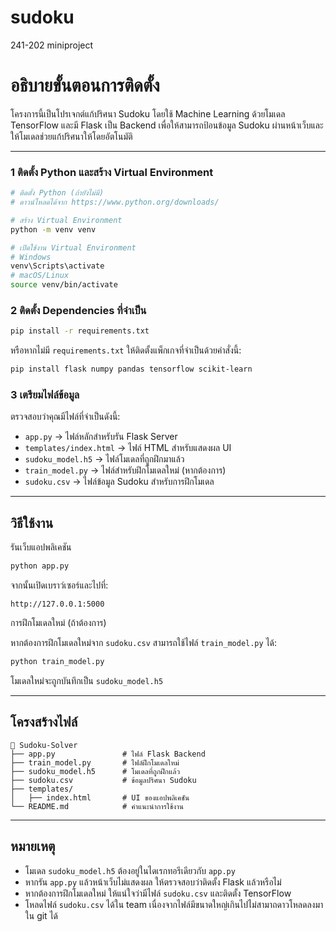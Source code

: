 # sudoku
241-202 miniproject

# อธิบายขั้นตอนการติดตั้ง

โครงการนี้เป็นโปรเจกต์แก้ปริศนา Sudoku โดยใช้ Machine Learning ด้วยโมเดล TensorFlow และมี Flask เป็น Backend เพื่อให้สามารถป้อนข้อมูล Sudoku ผ่านหน้าเว็บและให้โมเดลช่วยแก้ปริศนาให้โดยอัตโนมัติ

---

### 1 ติดตั้ง Python และสร้าง Virtual Environment

```bash
# ติดตั้ง Python (ถ้ายังไม่มี)
# ดาวน์โหลดได้จาก https://www.python.org/downloads/

# สร้าง Virtual Environment
python -m venv venv

# เปิดใช้งาน Virtual Environment
# Windows
venv\Scripts\activate
# macOS/Linux
source venv/bin/activate
```

### 2️ ติดตั้ง Dependencies ที่จำเป็น

```bash
pip install -r requirements.txt
```

หรือหากไม่มี `requirements.txt` ให้ติดตั้งแพ็กเกจที่จำเป็นด้วยคำสั่งนี้:

```bash
pip install flask numpy pandas tensorflow scikit-learn
```

### 3️ เตรียมไฟล์ข้อมูล

ตรวจสอบว่าคุณมีไฟล์ที่จำเป็นดังนี้:
- `app.py` → ไฟล์หลักสำหรับรัน Flask Server
- `templates/index.html` → ไฟล์ HTML สำหรับแสดงผล UI
- `sudoku_model.h5` → ไฟล์โมเดลที่ถูกฝึกมาแล้ว
- `train_model.py` → ไฟล์สำหรับฝึกโมเดลใหม่ (หากต้องการ)
- `sudoku.csv` → ไฟล์ข้อมูล Sudoku สำหรับการฝึกโมเดล

---

## วิธีใช้งาน

  รันเว็บแอปพลิเคชัน

```bash
python app.py
```

จากนั้นเปิดเบราว์เซอร์และไปที่:
```
http://127.0.0.1:5000
```

  การฝึกโมเดลใหม่ (ถ้าต้องการ)

หากต้องการฝึกโมเดลใหม่จาก `sudoku.csv` สามารถใช้ไฟล์ `train_model.py` ได้:

```bash
python train_model.py
```

โมเดลใหม่จะถูกบันทึกเป็น `sudoku_model.h5`

---

##  โครงสร้างไฟล์

```
📂 Sudoku-Solver
├── app.py               # ไฟล์ Flask Backend
├── train_model.py       # ไฟล์ฝึกโมเดลใหม่
├── sudoku_model.h5      # โมเดลที่ถูกฝึกแล้ว
├── sudoku.csv           # ข้อมูลปริศนา Sudoku
├── templates/
│   ├── index.html       # UI ของแอปพลิเคชัน
└── README.md            # คำแนะนำการใช้งาน
```

---

##  หมายเหตุ
- โมเดล `sudoku_model.h5` ต้องอยู่ในไดเรกทอรีเดียวกับ `app.py`
- หากรัน `app.py` แล้วหน้าเว็บไม่แสดงผล ให้ตรวจสอบว่าติดตั้ง Flask แล้วหรือไม่
- หากต้องการฝึกโมเดลใหม่ ให้แน่ใจว่ามีไฟล์ `sudoku.csv` และติดตั้ง TensorFlow
- โหลดไฟล์ `sudoku.csv` ได้ใน team เนื่องจากไฟล์มีขนาดใหญ่เกินไปไม่สามาถดาวโหลดลงมาใน git ได้
